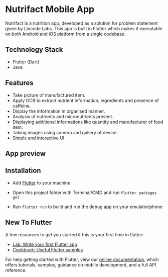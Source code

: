 # Nutrifact Mobile App

Nutrifact is a nutrition app, developed as a solution for problem statement given by Lincode Labs. This app is built in Flutter which makes it executable on both Android and iOS platform from a single codebase.



## Technology Stack
- Flutter (Dart)
- Java

## Features
- Take picture of manufactured  item.
- Apply OCR to extract nutrient information, ingredients and presence of caffeine.
- Display the information in organised manner.
- Analysis of nutrients and micronutrients present.
- Displaying additional informations like quantity and manufacturer of food item.
- Taking images using camera and gallery of device.
- Simple and interactive UI

## App preview



## Installation

- Add [Flutter](https://flutter.dev/docs/get-started/install) to your machine

- Open this project folder with Terminal/CMD and run `flutter packages get`

- Run `flutter run` to build and run the debug app on your emulator/phone

## New To Flutter
A few resources to get you started if this is your first time in flutter:

- [Lab: Write your first Flutter app](https://flutter.dev/docs/get-started/codelab)
- [Cookbook: Useful Flutter samples](https://flutter.dev/docs/cookbook)

For help getting started with Flutter, view our
[online documentation](https://flutter.dev/docs), which offers tutorials,
samples, guidance on mobile development, and a full API reference.


